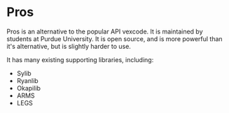 # Pros
Pros is an alternative to the popular API vexcode. It is maintained by students at Purdue University. It is open source, and is more powerful than it's alternative, but is slightly harder to use.

It has many existing supporting libraries, including:
- Sylib
- Ryanlib
- Okapilib
- ARMS
- LEGS
